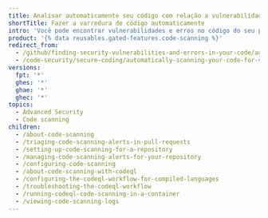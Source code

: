 ```yaml
---
title: Analisar automaticamente seu código com relação a vulnerabilidades e erros
shortTitle: Fazer a varredura de código automaticamente
intro: 'Você pode encontrar vulnerabilidades e erros no código do seu projeto no {% data variables.product.prodname_dotcom %}.'
product: '{% data reusables.gated-features.code-scanning %}'
redirect_from:
  - /github/finding-security-vulnerabilities-and-errors-in-your-code/automatically-scanning-your-code-for-vulnerabilities-and-errors
  - /code-security/secure-coding/automatically-scanning-your-code-for-vulnerabilities-and-errors
versions:
  fpt: '*'
  ghes: '*'
  ghae: '*'
  ghec: '*'
topics:
  - Advanced Security
  - Code scanning
children:
  - /about-code-scanning
  - /triaging-code-scanning-alerts-in-pull-requests
  - /setting-up-code-scanning-for-a-repository
  - /managing-code-scanning-alerts-for-your-repository
  - /configuring-code-scanning
  - /about-code-scanning-with-codeql
  - /configuring-the-codeql-workflow-for-compiled-languages
  - /troubleshooting-the-codeql-workflow
  - /running-codeql-code-scanning-in-a-container
  - /viewing-code-scanning-logs
---
```


<!--For this article in earlier GHES versions, see /content/github/finding-security-vulnerabilities-and-errors-in-your-code-->
